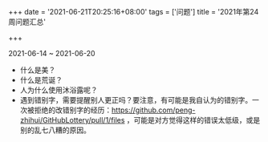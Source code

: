 +++
date = '2021-06-21T20:25:16+08:00'
tags = ['问题']
title = '2021年第24周问题汇总'

+++

2021-06-14 ~ 2021-06-20

- 什么是美？
- 什么是荒诞？
- 人为什么使用沐浴露呢？
- 遇到错别字，需要提醒别人更正吗？要注意，有可能是我自认为的错别字。一次被拒绝的改错别字的经历：<https://github.com/peng-zhihui/GitHubLottery/pull/1/files> ，可能是对方觉得这样的错误太低级，或是别的乱七八糟的原因。

